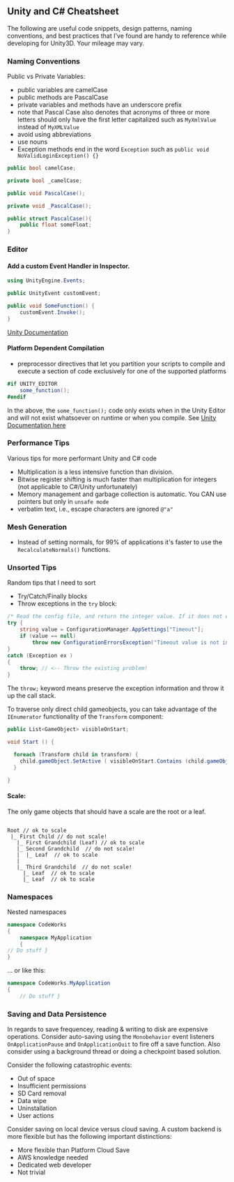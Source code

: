 ## Unity and C# Cheatsheet
The following are useful code snippets, design patterns, naming conventions, and best practices that I've found are handy to reference while developing for Unity3D. Your mileage may vary.

### Naming Conventions

Public vs Private Variables:
+ public variables are camelCase
+ public methods are PascalCase
+ private variables and methods have an underscore prefix
+ note that Pascal Case also denotes that acronyms of three or more letters should only have the first letter capitalized such as `MyXmlValue` instead of `MyXMLValue`
+ avoid using abbreviations
+ use nouns
+ Exception methods end in the word `Exception` such as `public void NoValidLoginException() {}`

```c#
public bool camelCase;

private bool _camelCase;

public void PascalCase();

private void _PascalCase();

public struct PascalCase(){
	public float someFloat;
}
```

### Editor

#### Add a custom Event Handler in Inspector.
```c#
using UnityEngine.Events;

public UnityEvent customEvent;

public void SomeFunction() {
	customEvent.Invoke();
}
```
[Unity Documentation](https://docs.unity3d.com/Manual/UnityEvents.html)

#### Platform Dependent Compilation
+ preprocessor directives that let you partition your scripts to compile and execute a section of code exclusively for one of the supported platforms

```c#
#if UNITY_EDITOR
	some_function();
#endif
```
In the above, the `some_function();` code only exists when in the Unity Editor and will not exist whatsoever on runtime or when you compile. See [Unity Documentation here](https://docs.unity3d.com/Manual/PlatformDependentCompilation.html)

### Performance Tips

Various tips for more performant Unity and C# code
+ Multiplication is a less intensive function than division.
+ Bitwise register shifting is much faster than multiplication for integers (not applicable to C#/Unity unfortunately)
+ Memory management and garbage collection is automatic. You CAN use pointers but only in `unsafe mode`
+ verbatim text, i.e., escape characters are ignored `@"a"`

### Mesh Generation
+ Instead of setting normals, for 99% of applications it's faster to use the `RecalculateNormals()` functions.

### Unsorted Tips
Random tips that I need to sort
+ Try/Catch/Finally blocks 
+ Throw exceptions in the `try` block:
```c#
/* Read the config file, and return the integer value. If it does not exist, then this is a problem! */
try {
    string value = ConfigurationManager.AppSettings["Timeout"];
	if (value == null)
		throw new ConfigurationErrorsException("Timeout value is not in the configuration file.");
}
catch (Exception ex )
{
    throw; // <-- Throw the existing problem!
}
```
The `throw;` keyword means preserve the exception information and throw it up the call stack.

To traverse only direct child gameobjects, you can take advantage of the `IEnumerator` functionality of the `Transform` component:
```c#
public List<GameObject> visibleOnStart;

void Start () {

  foreach (Transform child in transform) {
    child.gameObject.SetActive ( visibleOnStart.Contains (child.gameObject) ? true : false );
  }

}
``` 

#### Scale:
The only game objects that should have a scale are the root or a leaf.
```

Root // ok to scale
 |_ First Child // do not scale!
   |_ First Grandchild (Leaf) // ok to scale
   |_ Second Grandchild  // do not scale!
   |  |_ Leaf  // ok to scale
   |
   |_ Third Grandchild  // do not scale!
     |_ Leaf  // ok to scale
     |_ Leaf  // ok to scale

```

### Namespaces

Nested namespaces
```c#
namespace CodeWorks
{
    namespace MyApplication
    {
// Do stuff }
}
```
... or like this:
```c#
namespace CodeWorks.MyApplication
{
    // Do stuff }
```

### Saving and Data Persistence

In regards to save frequencey, reading &amp; writing to disk are expensive operations. Consider auto-saving using the `Monobehavior` event listeners `OnApplicationPause` and `OnApplicationQuit` to fire off a save function. Also consider using a background thread or doing a checkpoint based solution.

Consider the following catastrophic events:
- Out of space
- Insufficient permissions
- SD Card removal
- Data wipe
- Uninstallation
- User actions

Consider saving on local device versus cloud saving.
A custom backend is more flexible but has the following important distinctions:
- More flexible than Platform Cloud Save
- AWS knowledge needed
- Dedicated web developer
- Not trivial
